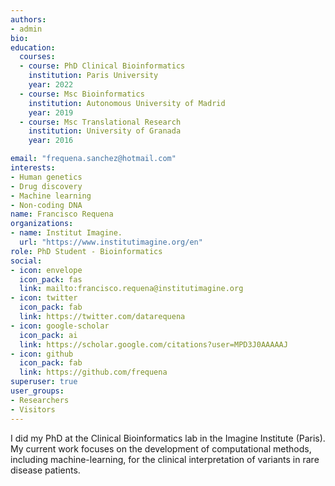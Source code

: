```yaml
---
authors:
- admin
bio: 
education:
  courses:
  - course: PhD Clinical Bioinformatics
    institution: Paris University
    year: 2022
  - course: Msc Bioinformatics
    institution: Autonomous University of Madrid
    year: 2019
  - course: Msc Translational Research
    institution: University of Granada
    year: 2016

email: "frequena.sanchez@hotmail.com"
interests:
- Human genetics
- Drug discovery
- Machine learning
- Non-coding DNA
name: Francisco Requena
organizations:
- name: Institut Imagine.
  url: "https://www.institutimagine.org/en"
role: PhD Student - Bioinformatics
social:
- icon: envelope
  icon_pack: fas
  link: mailto:francisco.requena@institutimagine.org
- icon: twitter
  icon_pack: fab
  link: https://twitter.com/datarequena
- icon: google-scholar
  icon_pack: ai
  link: https://scholar.google.com/citations?user=MPD3J0AAAAAJ
- icon: github
  icon_pack: fab
  link: https://github.com/frequena
superuser: true
user_groups:
- Researchers
- Visitors
---
```


I did my PhD at the Clinical Bioinformatics lab in the Imagine Institute (Paris). My current work focuses on the development of computational methods, including machine-learning, for the clinical interpretation of variants in rare disease patients.
